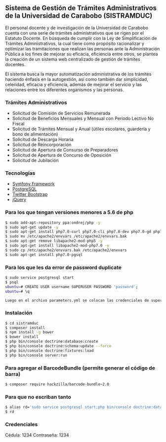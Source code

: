 ## Sistema de Gestión de Trámites Administrativos de la Universidad de Carabobo (SISTRAMDUC)

El personal docente y de investigación de la Universidad de Carabobo cuenta con una serie de trámites administrativos que se rigen por el Estatuto Docente. En búsqueda de cumplir con la Ley de Simplificación de Trámites Administrativos, la cual tiene como propósito racionalizar y optimizar las tramitaciones que realizan las personas ante la Administración Pública a los fines de mejorar su eficacia, eficiencia entre otros, se plantea la creación de un sistema web centralizado de gestión de trámites docentes.

El sistema busca la mayor automatización administrativa de los trámites haciendo énfasis en la autogestión, así como también dar simplicidad, celeridad, eficacia y eficiencia, además de mejorar el servicio y las relaciones entre los diferentes organismos y las personas.

### Trámites Administrativos
 - Solicitud de Comisión de Servicios Remunerada
 - Solicitud de Beneficios Mensuales y Mensual con Período Lectivo No Fiscal
 - Solicitud de Trámites Mensual y Anual (útiles escolares, guardería y bono de alimentación)
 - Solicitud de Descarga Horaria
 - Solicitud de Reincorporación
 - Solicitud de Apertura de Consurso de Preparadores
 - Solicitud de Apertura de Concurso de Oposición
 - Solicitud de Jubilación

### Tecnologías
 - [Symfony Framework](https://symfony.com/)
 - [PostgreSQL](https://www.postgresql.org/)
 - [Twitter Bootstrap](http://twitter.github.com/bootstrap/)
 - [jQuery](http://jquery.com)

### Para los que tengan versiones menores a 5.6 de php
```bash
$ sudo add-apt-repository ppa:ondrej/php -y
$ sudo apt-get update -y
$ sudo apt-get install php7.0-curl php7.0-cli php7.0-dev php7.0-gd php7.0-intl php7.0-mcrypt php7.0-json php7.0-mysql php7.0-opcache   php7.0-bcmath php7.0-mbstring php7.0-soap php7.0-xml php7.0-zip -y
$ sudo mv /etc/apache2/envvars /etc/apache2/envvars.bak
$ sudo apt-get remove libapache2-mod-php5 -y
$ sudo apt-get install libapache2-mod-php7.0 -y
$ sudo cp /etc/apache2/envvars.bak /etc/apache2/envvars
$ sudo apt-get install php7.0-pgsql
```
### Para los que les da error de password duplicate
```bash
$ sudo service postgresql start
$ psql
ubuntu=# CREATE USER username SUPERUSER PASSWORD 'password';
ubuntu=# \q

Luego en el archivo parameters.yml se colocan las credenciales de super usuario y listo.
```

### Instalación

```bash
$ cd sistramduc
$ composer install
$ npm install -g bower
$ bower install
$ php bin/console doctrine:database:create
$ php bin/console doctrine:schema:update --force
$ php bin/console doctrine:fixtures:load
$ php bin/console server:run
```

### Para agregar el BarcodeBundle (permite generar el código de barra)
```bash
$ composer require hackzilla/barcode-bundle~2.0
```

### Para que no escriban tanto
```bash
$ alias rd='sudo service postgresql start;php bin/console doctrine:database:drop --force --env=dev;php bin/console doctrine:database:create --env=dev;php bin/console doctrine:schema:update --force --env=dev;php bin/console doctrine:fixtures:load --no-interaction --env=dev;'
$ rd
```

### Credenciales
Cédula: 1234
Contraseña: 1234
